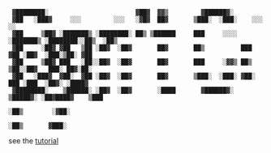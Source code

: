                                                                                                                                                                                                                                                          
                                                                                                    
                                                                                                    
     ▓████████░                        ▓██▓  ▓▓▒         ▓██████▓░                                  
     ▓██   ░███▓     ░░░         ░░░   ░▓█▓  ██▓       ▒███░  ░███░    ░░░         ░░               
     ▓██     ▒██▓ ░███████▒ ░████████░ ██▒ ▒██████     ███     ░░░░ ░███████▒ ░████████░░██▒  ░██▒  
     ▓██     ░██▓ ▓██   ▒██ ░██▓  ░██▓       ██▓       ██▒          ███   ▓██ ░██▓  ░███░▒██░ ▓██   
     ▓██     ▒██▓ ███   ░██░░██▓  ░██▓       ██▓       ███     ░▓▓▒ ██▒   ▒██░░██▓   ███░ ██▓░██░   
     ▓██   ░███▓  ▓██░  ▓██ ░██▓  ░██▓       ██▓       ▒███░  ░███░ ▓██░  ███ ░███  ░██▓░ ░████▓    
     ▓████████░    ▒██████░ ░██▓  ░██▓       ░████       ▓██████▓░   ▒█████▓░ ░██▓████▓    ▒███     
                                                                              ░██▒        ░▓██░     
                                                                              ░██▒       ▓███░      
see the [tutorial](https://www.youtube.com/watch?v=dQw4w9WgXcQ)    

